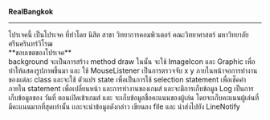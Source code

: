 **RealBangkok**
<hr></hr>
โปรเจคนี้ เป็นโปรเจค ที่ทำโดย นิสิต สาขา วิทยาการคอมพิวเตอร์ คณะวิทยาศาสตร์ มหาวิทยาลัยศรีนครินทร์วิโรฒ
<br>
  **ขอบเขตของโปรเจค**
  <br>background จะเป็นการสร้าง method draw ในนั้น จะใช้ ImageIcon และ Graphic เพื่อทำให้แสดงรูปภาพขึ้นมา และ ใช้ MouseListener เป็นการตรวจจับ x y ภายในหน้าจอการทำงานของแต่ละ class และจะใช้ ตัวแปร state เพื่อเป็นการใช้ selection statement เพื่อเช็คค่าภายใน statement เพื่อเปลี่ยนหน้า และการทำงานของเกมส์ และจะมีการเก็บข้อมูล Log เป็นการเก็บข้อมูลของ วันที่ ตอนเปิดเข้าเกมส์ และ จะเก็บข้อมูลชื่อคะแนนของผู้เล่น โดยจะเก็บคะแนนผู้เล่นที่มีคะแนนมากที่สุดเท่านั้น เเละจะนำข้อมูลดังกล่าว เขียนลง file และ นำส่งไปยัง LineNotify
